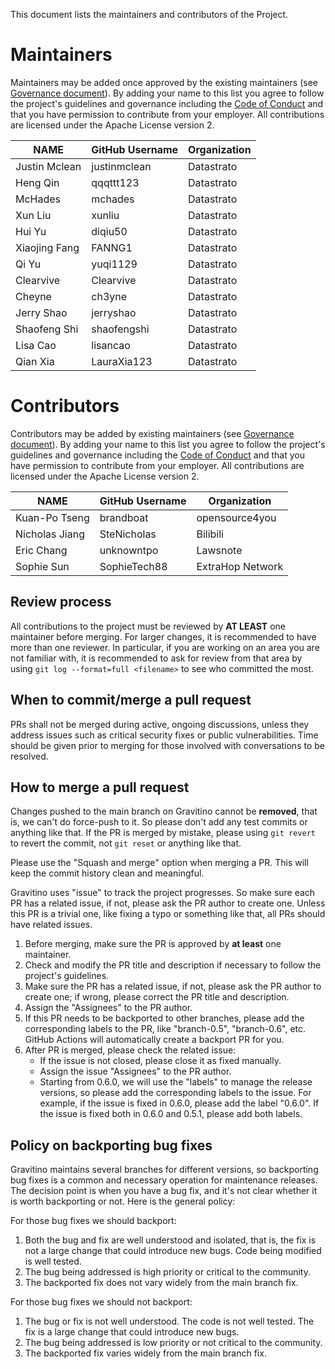 <!--
  Copyright 2023 Datastrato Pvt Ltd.
  This software is licensed under the Apache License version 2.
-->

This document lists the maintainers and contributors of the Project.

# Maintainers

Maintainers may be added once approved by the existing maintainers (see [Governance document](GOVERNANCE.md)). By adding your name to this list you agree to follow the project's guidelines and governance including the [Code of Conduct](CODE-OF-CONDUCT.md) and that you have permission to contribute from your employer. All contributions are licensed under the Apache License version 2.

| **NAME**      | **GitHub Username** | **Organization** |
|---------------|---------------------|------------------|
| Justin Mclean | justinmclean        | Datastrato       |
| Heng Qin      | qqqttt123           | Datastrato       |
| McHades       | mchades             | Datastrato       |
| Xun Liu       | xunliu              | Datastrato       |
| Hui Yu        | diqiu50             | Datastrato       |
| Xiaojing Fang | FANNG1              | Datastrato       |
| Qi Yu         | yuqi1129            | Datastrato       |
| Clearvive     | Clearvive           | Datastrato       |
| Cheyne        | ch3yne              | Datastrato       |
| Jerry Shao    | jerryshao           | Datastrato       |
| Shaofeng Shi  | shaofengshi         | Datastrato       |
| Lisa Cao      | lisancao            | Datastrato       |
| Qian Xia      | LauraXia123         | Datastrato       |

# Contributors

Contributors may be added by existing maintainers (see [Governance document](GOVERNANCE.md)). By adding your name to this list you agree to follow the project's guidelines and governance including the [Code of Conduct](CODE-OF-CONDUCT.md) and that you have permission to contribute from your employer. All contributions are licensed under the Apache License version 2.

| **NAME**       | **GitHub Username** | **Organization** |
|----------------|---------------------|------------------|
| Kuan-Po Tseng  | brandboat           | opensource4you   |
| Nicholas Jiang | SteNicholas         | Bilibili         |
| Eric Chang     | unknowntpo          | Lawsnote         |
| Sophie Sun     | SophieTech88        | ExtraHop Network |

## Review process

All contributions to the project must be reviewed by **AT LEAST** one maintainer before merging.
For larger changes, it is recommended to have more than one reviewer. In particular, if you are
working on an area you are not familiar with, it is recommended to ask for review from that area by
using `git log --format=full <filename>` to see who committed the most.

## When to commit/merge a pull request

PRs shall not be merged during active, ongoing discussions, unless they address issues such as
critical security fixes or public vulnerabilities. Time should be given prior to merging for
those involved with conversations to be resolved.

## How to merge a pull request

Changes pushed to the main branch on Gravitino cannot be **removed**, that is, we can't do
force-push to it. So please don't add any test commits or anything like that. If the PR is
merged by mistake, please using `git revert` to revert the commit, not `git reset` or anything
like that.

Please use the "Squash and merge" option when merging a PR. This will keep the commit history
clean and meaningful.

Gravitino uses "issue" to track the project progresses. So make sure each PR has a related issue, if
not, please ask the PR author to create one. Unless this PR is a trivial one, like fixing a typo or
something like that, all PRs should have related issues.

1. Before merging, make sure the PR is approved by **at least** one maintainer.
2. Check and modify the PR title and description if necessary to follow the project's guidelines.
3. Make sure the PR has a related issue, if not, please ask the PR author to create one; if wrong,
   please correct the PR title and description.
4. Assign the "Assignees" to the PR author.
5. If this PR needs to be backported to other branches, please add the corresponding labels to the
   PR, like "branch-0.5", "branch-0.6", etc. GitHub Actions will automatically create a backport
   PR for you.
6. After PR is merged, please check the related issue:
   - If the issue is not closed, please close it as fixed manually.
   - Assign the issue "Assignees" to the PR author.
   - Starting from 0.6.0, we will use the "labels" to manage the release versions, so please add
     the corresponding labels to the issue. For example, if the issue is fixed in 0.6.0, please
     add the label "0.6.0". If the issue is fixed both in 0.6.0 and 0.5.1, please add both labels.

## Policy on backporting bug fixes

Gravitino maintains several branches for different versions, so backporting bug fixes is a
common and necessary operation for maintenance releases. The decision point is when you have a
bug fix, and it's not clear whether it is worth backporting or not. Here is the general policy:

For those bug fixes we should backport:

1. Both the bug and fix are well understood and isolated, that is, the fix is not a large change
   that could introduce new bugs. Code being modified is well tested.
2. The bug being addressed is high priority or critical to the community.
3. The backported fix does not vary widely from the main branch fix.

For those bug fixes we should not backport:

1. The bug or fix is not well understood. The code is not well tested. The fix is a large change
   that could introduce new bugs.
2. The bug being addressed is low priority or not critical to the community.
3. The backported fix varies widely from the main branch fix.
